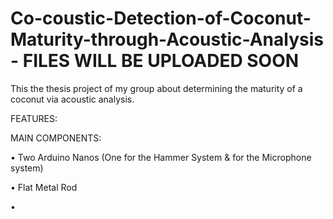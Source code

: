 # Co-coustic-Detection-of-Coconut-Maturity-through-Acoustic-Analysis - FILES WILL BE UPLOADED SOON

This the thesis project of my group about determining the maturity of a coconut via acoustic analysis.

FEATURES:





MAIN COMPONENTS:

• Two Arduino Nanos (One for the Hammer System & for the Microphone system)

• Flat Metal Rod

• 
